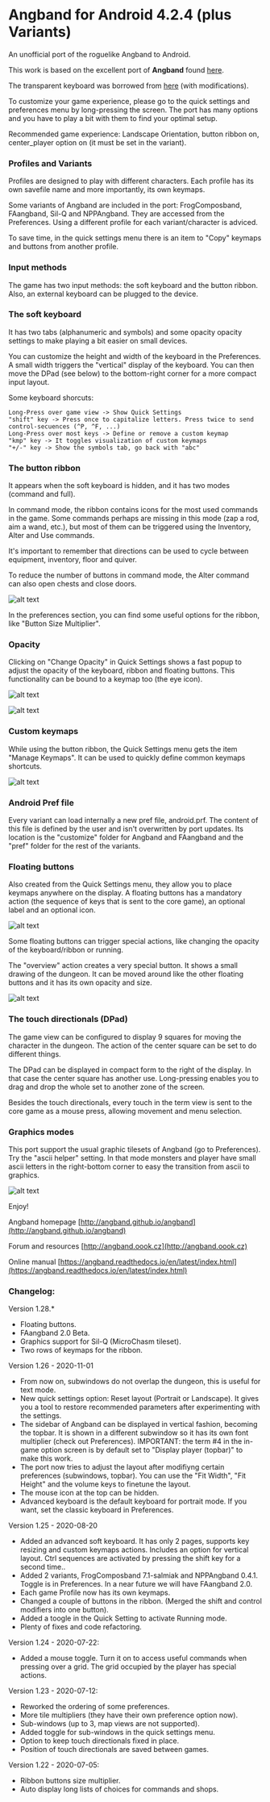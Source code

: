 # Angband for Android 4.2.4 (plus Variants)

An unofficial port of the roguelike Angband to Android.

This work is based on the excellent port of **Angband** found [here](https://github.com/takkaria/angband-android).

The transparent keyboard was borrowed from [here](https://github.com/Shaosil/Android-Sil) (with modifications).

To customize your game experience, please go to the quick settings and preferences menu by long-pressing the screen. The port has many options and you have to play a bit with them to find your optimal setup.

Recommended game experience: Landscape Orientation, button ribbon on, center_player option on (it must be set in the variant).

### Profiles and Variants

Profiles are designed to play with different characters. Each profile has its own savefile name and more importantly, its own keymaps.

Some variants of Angband are included in the port: FrogComposband, FAangband, Sil-Q and NPPAngband. They are accessed from the Preferences. Using a different profile for each variant/character is adviced.

To save time, in the quick settings menu there is an item to "Copy" keymaps and buttons from another profile.

### Input methods

The game has two input methods: the soft keyboard and the button ribbon. Also, an external keyboard can be plugged to the device.

### The soft keyboard

It has two tabs (alphanumeric and symbols) and some opacity opacity settings to make playing a bit easier on small devices.

You can customize the height and width of the keyboard in the Preferences. A small width triggers the "vertical" display of the keyboard. You can then move the DPad (see below) to the bottom-right corner for a more compact input layout.

Some keyboard shorcuts:

    Long-Press over game view -> Show Quick Settings
    "shift" key -> Press once to capitalize letters. Press twice to send control-secuences (^P, ^F, ...)
    Long-Press over most keys -> Define or remove a custom keymap     
    "kmp" key -> It toggles visualization of custom keymaps    
    "+/-" key -> Show the symbols tab, go back with "abc"

### The button ribbon

It appears when the soft keyboard is hidden, and it has two modes (command and full).

In command mode, the ribbon contains icons for the most used commands in the game. Some commands perhaps are missing in this mode (zap a rod, aim a wand, etc.), but most of them can be triggered using the Inventory, Alter and Use commands.

It's important to remember that directions can be used to cycle between equipment, inventory, floor and quiver.

To reduce the number of buttons in command mode, the Alter command can also open chests and close doors.

![alt text](https://github.com/Cuboideb/angbandroid/blob/master/app/src/main/assets/ribbon_help.jpg?raw=true)

In the preferences section, you can find some useful options for the ribbon, like "Button Size Multiplier".

### Opacity

Clicking on "Change Opacity" in Quick Settings shows a fast popup to adjust the opacity of the keyboard, ribbon and floating buttons. This functionality can be bound to a keymap too (the eye icon).

![alt text](https://github.com/Cuboideb/angbandroid/blob/master/app/src/main/assets/opacity.jpg?raw=true)

![alt text](https://github.com/Cuboideb/angbandroid/blob/master/app/src/main/assets/eye_icon.jpg?raw=true)

### Custom keymaps

While using the button ribbon, the Quick Settings menu gets the item "Manage Keymaps". It can be used to quickly define common keymaps shortcuts.

![alt text](https://github.com/Cuboideb/angbandroid/blob/master/app/src/main/assets/keymap_editor.jpg?raw=true)

### Android Pref file

Every variant can load internally a new pref file, android.prf. The content of this file is defined by the user and isn't overwritten by port updates. Its location is the "customize" folder for Angband and FAangband and the "pref" folder for the rest of the variants.

### Floating buttons

Also created from the Quick Settings menu, they allow you to place keymaps anywhere on the display. A floating buttons has a mandatory action (the sequence of keys that is sent to the core game), an optional label and an optional icon.

![alt text](https://github.com/Cuboideb/angbandroid/blob/master/app/src/main/assets/floating_buttons.jpg?raw=true)

Some floating buttons can trigger special actions, like changing the opacity of the keyboard/ribbon or running.

The "overview" action creates a very special button. It shows a small drawing of the dungeon. It can be moved around like the other floating buttons and it has its own opacity and size.

![alt text](https://github.com/Cuboideb/angbandroid/blob/master/app/src/main/assets/map_fab.jpg?raw=true)

### The touch directionals (DPad)

The game view can be configured to display 9 squares for moving the character in the dungeon. The action of the center square can be set to do different things.

The DPad can be displayed in compact form to the right of the display. In that case the center square has another use. Long-pressing enables you to drag and drop the whole set to another zone of the screen.

Besides the touch directionals, every touch in the term view is sent to the core game as a mouse press, allowing movement and menu selection.

### Graphics modes

This port support the usual graphic tilesets of Angband (go to Preferences). Try the "ascii helper" setting. In that mode monsters and player have small ascii letters in the right-bottom corner to easy the transition from ascii to graphics.

![alt text](https://github.com/Cuboideb/angbandroid/blob/master/app/src/main/assets/ascii_helper.jpg?raw=true)

Enjoy!

Angband homepage [http://angband.github.io/angband](http://angband.github.io/angband)

Forum and resources [http://angband.oook.cz](http://angband.oook.cz)

Online manual [https://angband.readthedocs.io/en/latest/index.html](https://angband.readthedocs.io/en/latest/index.html)

### Changelog:

Version 1.28.*
- Floating buttons.
- FAangband 2.0 Beta.
- Graphics support for Sil-Q (MicroChasm tileset).
- Two rows of keymaps for the ribbon.

Version 1.26 - 2020-11-01
- From now on, subwindows do not overlap the dungeon, this is useful for
text mode.
- New quick settings option: Reset layout (Portrait or Landscape). It gives you a tool to restore recommended parameters after experimenting with the settings.
- The sidebar of Angband can be displayed in vertical fashion, becoming the topbar. It is shown in a different subwindow so it has its own font multiplier (check out Preferences). IMPORTANT: the term #4 in the in-game option screen is by default set to "Display player (topbar)" to make this work.
- The port now tries to adjust the layout after modifiyng certain preferences (subwindows, topbar). You can use the "Fit Width", "Fit Height" and the volume keys to finetune the layout.
- The mouse icon at the top can be hidden.
- Advanced keyboard is the default keyboard for portrait mode. If you want, set the classic keyboard in Preferences.

Version 1.25 - 2020-08-20
- Added an advanced soft keyboard. It has only 2 pages, supports key resizing and custom keymaps actions. Includes an option for vertical layout. Ctrl sequences are activated by pressing the shift key for a second time..
- Added 2 variants, FrogComposband 7.1-salmiak and NPPAngband 0.4.1. Toggle is in Preferences. In a near future we will have FAangband 2.0.
- Each game Profile now has its own keymaps.
- Changed a couple of buttons in the ribbon. (Merged the shift and control modifiers into one button).
- Added a toogle in the Quick Setting to activate Running mode.
- Plenty of fixes and code refactoring.

Version 1.24 - 2020-07-22:
- Added a mouse toggle. Turn it on to access useful commands when pressing
over a grid. The grid occupied by the player has special actions.

Version 1.23 - 2020-07-12:
- Reworked the ordering of some preferences.
- More tile multipliers (they have their own preference option now).
- Sub-windows (up to 3, map views are not supported).
- Added toggle for sub-windows in the quick settings menu.
- Option to keep touch directionals fixed in place.
- Position of touch directionals are saved between games.

Version 1.22 - 2020-07-05:
- Ribbon buttons size multiplier.
- Auto display long lists of choices for commands and shops.

